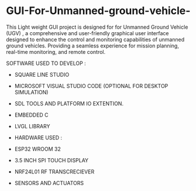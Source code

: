 # GUI-For-Unmanned-ground-vehicle-
This Light weight GUI project is designed for for Unmanned Ground Vehicle (UGV) , a comprehensive and user-friendly graphical user interface designed to enhance the control and monitoring capabilities of unmanned ground vehicles. Providing a seamless experience for mission planning, real-time monitoring, and remote control.

SOFTWARE USED TO DEVELOP :

-  SQUARE LINE STUDIO
-  MICROSOFT VISUAL STUDIO CODE      (OPTIONAL FOR DESKTOP SIMULATION)
-  SDL TOOLS AND PLATFORM IO EXTENTION.
-  EMBEDDED C
-  LVGL LIBRARY

-  HARDWARE USED :
- ESP32 WROOM 32
- 3.5 INCH SPI TOUCH DISPLAY
- NRF24L01 RF TRANSCRECIEVER
- SENSORS AND ACTUATORS

  
